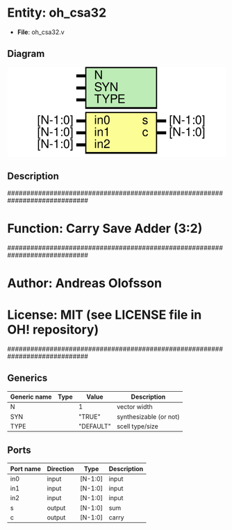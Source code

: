 # Entity: oh_csa32

- **File**: oh_csa32.v
## Diagram

![Diagram](oh_csa32.svg "Diagram")
## Description

#############################################################################
# Function: Carry Save Adder (3:2)                                          #
#############################################################################
# Author:   Andreas Olofsson                                                #
# License:  MIT (see LICENSE file in OH! repository)                        #
#############################################################################

## Generics

| Generic name | Type | Value     | Description              |
| ------------ | ---- | --------- | ------------------------ |
| N            |      | 1         |  vector width            |
| SYN          |      | "TRUE"    |  synthesizable (or not)  |
| TYPE         |      | "DEFAULT" |  scell type/size         |
## Ports

| Port name | Direction | Type    | Description |
| --------- | --------- | ------- | ----------- |
| in0       | input     | [N-1:0] | input       |
| in1       | input     | [N-1:0] | input       |
| in2       | input     | [N-1:0] | input       |
| s         | output    | [N-1:0] | sum         |
| c         | output    | [N-1:0] | carry       |
